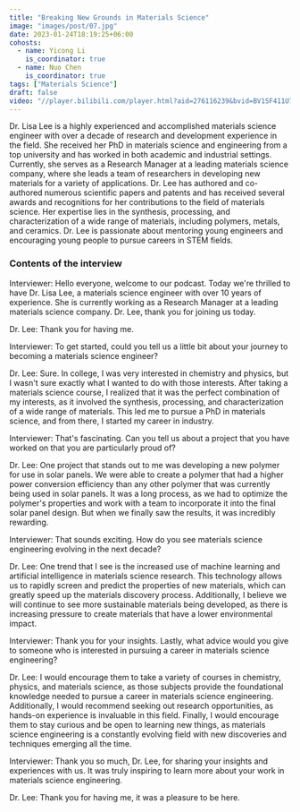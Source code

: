 ```yaml
---
title: "Breaking New Grounds in Materials Science"
image: "images/post/07.jpg"
date: 2023-01-24T18:19:25+06:00
cohosts:
  - name: Yicong Li
    is_coordinator: true
  - name: Nuo Chen
    is_coordinator: true
tags: ["Materials Science"]
draft: false
video: "//player.bilibili.com/player.html?aid=276116239&bvid=BV1SF411U7GP&cid=1268432780&p=1"
---
```


Dr. Lisa Lee is a highly experienced and accomplished materials science engineer with over a decade of research and development experience in the field. She received her PhD in materials science and engineering from a top university and has worked in both academic and industrial settings. Currently, she serves as a Research Manager at a leading materials science company, where she leads a team of researchers in developing new materials for a variety of applications. Dr. Lee has authored and co-authored numerous scientific papers and patents and has received several awards and recognitions for her contributions to the field of materials science. Her expertise lies in the synthesis, processing, and characterization of a wide range of materials, including polymers, metals, and ceramics. Dr. Lee is passionate about mentoring young engineers and encouraging young people to pursue careers in STEM fields.

### Contents of the interview
Interviewer: Hello everyone, welcome to our podcast. Today we're thrilled to have Dr. Lisa Lee, a materials science engineer with over 10 years of experience. She is currently working as a Research Manager at a leading materials science company. Dr. Lee, thank you for joining us today.

Dr. Lee: Thank you for having me.

Interviewer: To get started, could you tell us a little bit about your journey to becoming a materials science engineer?

Dr. Lee: Sure. In college, I was very interested in chemistry and physics, but I wasn't sure exactly what I wanted to do with those interests. After taking a materials science course, I realized that it was the perfect combination of my interests, as it involved the synthesis, processing, and characterization of a wide range of materials. This led me to pursue a PhD in materials science, and from there, I started my career in industry.

Interviewer: That's fascinating. Can you tell us about a project that you have worked on that you are particularly proud of?

Dr. Lee: One project that stands out to me was developing a new polymer for use in solar panels. We were able to create a polymer that had a higher power conversion efficiency than any other polymer that was currently being used in solar panels. It was a long process, as we had to optimize the polymer's properties and work with a team to incorporate it into the final solar panel design. But when we finally saw the results, it was incredibly rewarding.

Interviewer: That sounds exciting. How do you see materials science engineering evolving in the next decade?

Dr. Lee: One trend that I see is the increased use of machine learning and artificial intelligence in materials science research. This technology allows us to rapidly screen and predict the properties of new materials, which can greatly speed up the materials discovery process. Additionally, I believe we will continue to see more sustainable materials being developed, as there is increasing pressure to create materials that have a lower environmental impact.

Interviewer: Thank you for your insights. Lastly, what advice would you give to someone who is interested in pursuing a career in materials science engineering?

Dr. Lee: I would encourage them to take a variety of courses in chemistry, physics, and materials science, as those subjects provide the foundational knowledge needed to pursue a career in materials science engineering. Additionally, I would recommend seeking out research opportunities, as hands-on experience is invaluable in this field. Finally, I would encourage them to stay curious and be open to learning new things, as materials science engineering is a constantly evolving field with new discoveries and techniques emerging all the time.

Interviewer: Thank you so much, Dr. Lee, for sharing your insights and experiences with us. It was truly inspiring to learn more about your work in materials science engineering.

Dr. Lee: Thank you for having me, it was a pleasure to be here.
